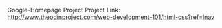 Google-Homepage Project
Project Link: http://www.theodinproject.com/web-development-101/html-css?ref=lnav
